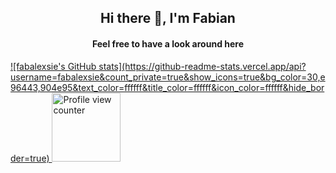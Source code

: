 <h2 align="center">Hi there 👋, I'm Fabian</h2>

<h4 align="center">Feel free to have a look around here</h4>

<p></p>

<a href="https://github.com/anuraghazra/github-readme-stats" target="_blank">
  ![fabalexsie's GitHub stats](https://github-readme-stats.vercel.app/api?username=fabalexsie&count_private=true&show_icons=true&bg_color=30,e96443,904e95&text_color=ffffff&title_color=ffffff&icon_color=ffffff&hide_border=true)
</a>

<a href="https://github.com/antonkomarev/github-profile-views-counter" target="_blank">
  <img src="https://komarev.com/ghpvc/?username=fabalexsie-test&color=red&style=flat-square" alt="Profile view counter" width="110"/>
</a>

<!--
**fabalexsie/fabalexsie** is a ✨ _special_ ✨ repository because its `README.md` (this file) appears on your GitHub profile.

Here are some ideas to get you started:

- 🔭 I’m currently working on ...
- 🌱 I’m currently learning ...
- 👯 I’m looking to collaborate on ...
- 🤔 I’m looking for help with ...
- 💬 Ask me about ...
- 📫 How to reach me: ...
- 😄 Pronouns: ...
- ⚡ Fun fact: ...
-->
